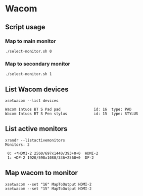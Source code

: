 # Wacom

## Script usage

### Map to main monitor

```
./select-monitor.sh 0
```

### Map to secondary monitor

```
./select-monitor.sh 1
```

## List Wacom devices

```
xsetwacom --list devices

Wacom Intuos BT S Pad pad               id: 16  type: PAD       
Wacom Intuos BT S Pen stylus            id: 15  type: STYLUS  
```

## List active monitors

```
xrandr --listactivemonitors
Monitors: 2

 0: +*HDMI-2 2560/697x1440/393+0+0  HDMI-2
 1: +DP-2 1920/598x1080/336+2560+0  DP-2
```

## Map wacom to monitor

```
xsetwacom --set "16" MapToOutput HDMI-2
xsetwacom --set "15" MapToOutput HDMI-2
```
